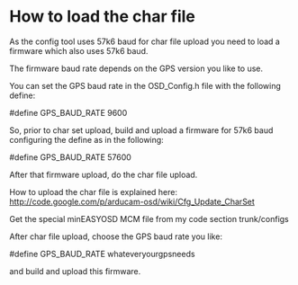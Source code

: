 # How to load the char file #


As the config tool uses 57k6 baud for char file upload you need to load a firmware which also uses 57k6 baud.

The firmware baud rate depends on the GPS version you like to use.

You can set the GPS baud rate in the OSD\_Config.h file with the following define:

#define GPS\_BAUD\_RATE			9600

So, prior to char set upload, build and upload a firmware for 57k6 baud configuring the define as in the following:

#define GPS\_BAUD\_RATE			57600

After that firmware upload, do the char file upload.

How to upload the char file is explained here: http://code.google.com/p/arducam-osd/wiki/Cfg_Update_CharSet

Get the special minEASYOSD MCM file from my code section trunk/configs

After char file upload, choose the GPS baud rate you like:

#define GPS\_BAUD\_RATE			whateveryourgpsneeds

and build and upload this firmware.